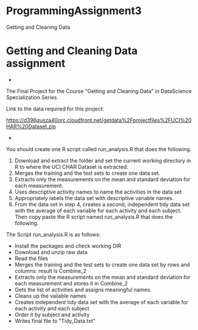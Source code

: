 # ProgrammingAssignment3
Getting and Cleaning Data
# Getting and Cleaning Data assignment
 +
  The Final Project for the Course "Getting and Cleaning Data" in DataScience Specialization Series.
  
  Link to the data required for this project:
  
  https://d396qusza40orc.cloudfront.net/getdata%2Fprojectfiles%2FUCI%20HAR%20Dataset.zip
  
 -
 You should create one R script called run_analysis.R that does the following.
 1) Download and extract the folder and set the current working directory in R to where the UCI CHAR Dataset is extracted.
 2) Merges the training and the test sets to create one data set.
 3) Extracts only the measurements on the mean and standard deviation for each measurement.
 4) Uses descriptive activity names to name the activities in the data set
 5) Appropriately labels the data set with descriptive variable names.
 6) From the data set in step 4, creates a second, independent tidy data set with the average of each variable for each activity and each subject.
 Then copy paste the R script named run_analysis.R that does the following.
    
 The Script run_analysis.R is as follows:
 * Install the packages and check working DIR
 * Download and unzip raw data
 * Read the files 
 * Merges the training and the test sets to create one data set by rows and columns: result is Combine_2
 * Extracts only the measurements on the mean and standard deviation for each measurement and stores it in Combine_2
 * Gets the list of activities and assigns meaningful names.
 * Cleans up the valiable names
 * Creates independent tidy data set with the average of each variable for each activity and each subject
 * Order it by subject and activity
 * Writes final file to "Tidy_Data.txt" 
